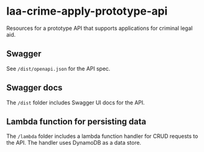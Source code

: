# laa-crime-apply-prototype-api

Resources for a prototype API that supports applications for criminal legal aid.

## Swagger

See `/dist/openapi.json` for the API spec.

## Swagger docs

The `/dist` folder includes Swagger UI docs for the API.

## Lambda function for persisting data

The `/lambda` folder includes a lambda function handler for CRUD requests to the API. The handler uses DynamoDB as a data store.

